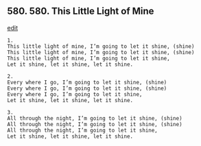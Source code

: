 
## 580.  580. This Little Light of Mine
[edit](https://docs.google.com/document/d/1cxIcgzsDYeLLxGsTIO49vlfg%2DDfum4Qk/edit?mode=html)






    1.
    This little light of mine, I’m going to let it shine, (shine)
    This little light of mine, I’m going to let it shine, (shine)
    This little light of mine, I’m going to let it shine,
    Let it shine, let it shine, let it shine.

    2.
    Every where I go, I’m going to let it shine, (shine)
    Every where I go, I’m going to let it shine, (shine)
    Every where I go, I’m going to let it shine,
    Let it shine, let it shine, let it shine.

    3.
    All through the night, I’m going to let it shine, (shine)
    All through the night, I’m going to let it shine, (shine)
    All through the night, I’m going to let it shine,
    Let it shine, let it shine, let it shine.
